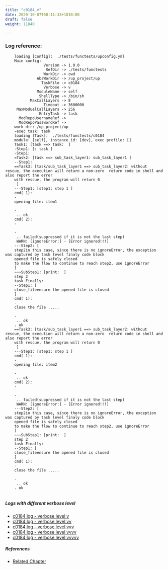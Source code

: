 ```yaml
---
title: "c0184_v"
date: 2020-10-07T00:11:33+1010:00
draft: false
weight: 11840

---
```


### Log reference: <no value>

```
    loading [Config]:  ./tests/functests/upconfig.yml
    Main config:
                 Version -> 1.0.0
                  RefDir -> ./tests/functests
                 WorkDir -> cwd
              AbsWorkDir -> /up_project/up
                TaskFile -> c0184
                 Verbose -> v
              ModuleName -> self
               ShellType -> /bin/sh
           MaxCallLayers -> 8
                 Timeout -> 3600000
     MaxModuelCallLayers -> 256
               EntryTask -> task
      ModRepoUsernameRef -> 
      ModRepoPasswordRef -> 
    work dir: /up_project/up
    -exec task: task
    loading [Task]:  ./tests/functests/c0184
    module: [self], instance id: [dev], exec profile: []
    Task1: [task ==> task:  ]
    -Step1: [: task ]
    -Step1:
    =Task2: [task ==> sub_task_layer1: sub_task_layer1 ]
    --Step1:
    ==Task3: [task/sub_task_layer1 ==> sub_task_layer2: without rescue, the execution will return a non-zero  return code in shell and also report the error
    with rescue, the program will return 0
     ]
    ---Step1: [step1: step 1 ]
    cmd( 1):
    -
    opening file: item1
    
    -
     .. ok
    cmd( 2):
    -
    
    -
     .. failed(suppressed if it is not the last step)
     WARN: [ignoreError:] - [Error ignored!!!]
    ---Step2: [
    step2in this case, since there is no ignoreError, the exception was captured by task level finaly code block
    opened file is safely closed
    to make the flow to continue to reach step2, use ignoreError
    ]
    ~~~SubStep1: [print:  ]
    step 2
    task Finally:
    --Step1: [
    close_fileensure the opened file is closed
    ]
    cmd( 1):
    -
    close the file .....
    
    -
     .. ok
    . ok
    ==Task3: [task/sub_task_layer1 ==> sub_task_layer2: without rescue, the execution will return a non-zero  return code in shell and also report the error
    with rescue, the program will return 0
     ]
    ---Step1: [step1: step 1 ]
    cmd( 1):
    -
    opening file: item2
    
    -
     .. ok
    cmd( 2):
    -
    
    -
     .. failed(suppressed if it is not the last step)
     WARN: [ignoreError:] - [Error ignored!!!]
    ---Step2: [
    step2in this case, since there is no ignoreError, the exception was captured by task level finaly code block
    opened file is safely closed
    to make the flow to continue to reach step2, use ignoreError
    ]
    ~~~SubStep1: [print:  ]
    step 2
    task Finally:
    --Step1: [
    close_fileensure the opened file is closed
    ]
    cmd( 1):
    -
    close the file .....
    
    -
     .. ok
    . ok
    
```

##### Logs with different verbose level
* [c0184 log - verbose level v](../../logs/c0184_v)
* [c0184 log - verbose level vv](../../logs/c0184_vv)
* [c0184 log - verbose level vvv](../../logs/c0184_vvv)
* [c0184 log - verbose level vvvv](../../logs/c0184_vvvv)
* [c0184 log - verbose level vvvvv](../../logs/c0184_vvvvv)

##### References
* [Related Chapter](../../flow-controll/c0184)
